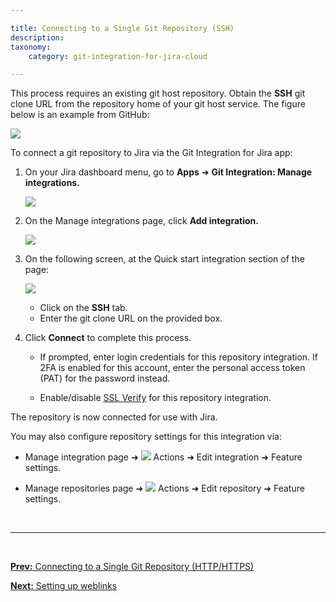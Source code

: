 ```yaml
---

title: Connecting to a Single Git Repository (SSH)
description:
taxonomy:
    category: git-integration-for-jira-cloud

---
```


This process requires an existing git host repository. Obtain the **SSH** git clone URL from the repository home of your git host service. The figure below is an example from GitHub:

![](/wp-content/uploads/gij-gitcloud-github-clone-repo-url-ssh.png)


To connect a git repository to Jira via the Git Integration for Jira app:

1.  On your Jira dashboard menu, go to **Apps** ➜ **Git Integration: Manage integrations.**

    ![](/wp-content/uploads/gij-gitcloud-jira-apps-manage-integrations-sel.png)

2.  On the Manage integrations page, click **Add integration.**

    ![](/wp-content/uploads/gij-gitcloud-managed-ui-webhook-idx-setup.png)

3.  On the following screen, at the Quick start integration section of the page:

    ![](/wp-content/uploads/gij-gitcloud-managed-ui-single-repo-sel-ssh.png)

    *   Click on the **SSH** tab.
    *   Enter the git clone URL on the provided box.

4.  Click **Connect** to complete this process.

    *   If prompted, enter login credentials for this repository integration. If 2FA is enabled for this account, enter the personal access token (PAT) for the password instead.

    *   Enable/disable [SSL Verify](/git-integration-for-jira-cloud/ssl-verify-gij-cloud-gij-cloud) for this repository integration.

The repository is now connected for use with Jira.

You may also configure repository settings for this integration via:

*   Manage integration page ➜ ![](/wp-content/uploads/actions-icon.png) Actions ➜ Edit integration ➜ Feature settings.

*   Manage repositories page ➜ ![](/wp-content/uploads/actions-icon.png) Actions ➜ Edit repository ➜ Feature settings.

&nbsp;
* * *
&nbsp;

[**Prev:** Connecting to a Single Git Repository (HTTP/HTTPS)](/git-integration-for-jira-cloud/connecting-to-a-single-git-repository-http-https-gij-cloud)

[**Next:** Setting up weblinks](/git-integration-for-jira-cloud/setting-up-web-links-gij-cloud)


